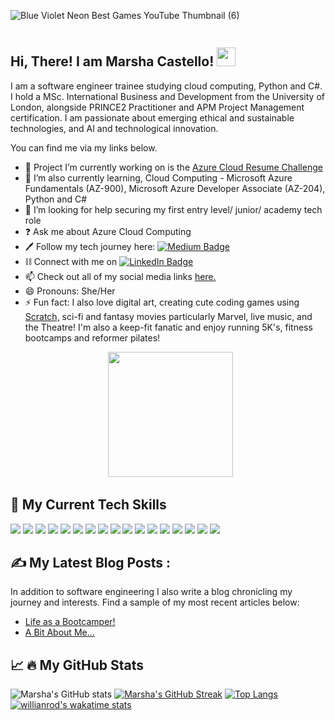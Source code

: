 
![Blue Violet Neon Best Games YouTube Thumbnail (6)](https://user-images.githubusercontent.com/82414822/180906551-e6e3b60f-258d-431f-b185-7890e7250862.png)

<div id="badges"><img src="https://komarev.com/ghpvc/?username=MarshaC713&style=flat-square&color=099FB5" alt=""/></div>

## Hi, There! I am Marsha Castello! <img src="https://raw.githubusercontent.com/MartinHeinz/MartinHeinz/master/wave.gif" width="30px">

I am a software engineer trainee studying cloud computing, Python and C#.  I hold a MSc. International Business and Development from the University of London, alongside PRINCE2 Practitioner and APM Project Management certification. I am passionate about emerging ethical and sustainable technologies, and AI and technological innovation.

You can find me via my links below.

- 🔭 Project I’m currently working on is the [Azure Cloud Resume Challenge](https://forrestbrazeal.com/2020/04/23/the-cloud-resume-challenge/)
- 🌱 I’m also currently learning, Cloud Computing - Microsoft Azure Fundamentals (AZ-900), Microsoft Azure Developer Associate (AZ-204), Python and C#
- 🤔 I’m looking for help securing my first entry level/ junior/ academy tech role
- ❓  Ask me about Azure Cloud Computing
- 🖊 Follow my tech journey here: <a href="https://www.medium.com/@Marsha.C">
    <img src="https://img.shields.io/badge/Medium-black?style=for-the-badge&logo=Medium&logoColor=white" alt="Medium Badge"/> </a>
- ⛓ Connect with me on   <a href="https://www.linkedin.com/in/marshacastellomastersgraduate">
    <img src="https://img.shields.io/badge/LinkedIn-blue?style=for-the-badge&logo=linkedin&logoColor=white" alt="LinkedIn Badge"/>
  </a>
- 📫 Check out all of my social media links [here.](https://linktr.ee/marshacastello)
- 😄 Pronouns: She/Her
- ⚡ Fun fact: I also love digital art, creating cute coding games using [Scratch,](https://scratch.mit.edu/projects/647244529) sci-fi and fantasy movies particularly Marvel, live music, and the Theatre! I'm also a keep-fit fanatic and enjoy running 5K's, fitness bootcamps and reformer pilates! 




<div align="center">
  <img src="https://media.giphy.com/media/gPBWuSCMJO5KepMzTw/giphy.gif" width="200"/>
</div>

## 🔧 My Current Tech Skills

![](https://img.shields.io/badge/Code-Python-informational?style=flat&logo=python&logoColor=white&color=B987F1)
![](https://img.shields.io/badge/Code-C-informational?style=flat&logo=javascript&logoColor=white&color=B987F1)
![](https://img.shields.io/badge/Code-JavaScript-informational?style=flat&logo=javascript&logoColor=white&color=B987F1)
![](https://img.shields.io/badge/Code-HTML5-informational?style=flat&logo=python&logoColor=white&color=B987F1)
![](https://img.shields.io/badge/Code-CSS-informational?style=flat&logo=python&logoColor=white&color=B987F1)
![](https://img.shields.io/badge/Code-Ruby-informational?style=flat&logo=python&logoColor=white&color=B987F1)
![](https://img.shields.io/badge/Shell-Bash-informational?style=flat&logo=gnu-bash&logoColor=white&color=B987F1)
![](https://img.shields.io/badge/Tools-Docker-informational?style=flat&logo=docker&logoColor=white&color=B987F1)
![](https://img.shields.io/badge/Tools-Kubernetes-informational?style=flat&logo=kubernetes&logoColor=white&color=B987F1)
![](https://img.shields.io/badge/Cloud-Azure-informational?style=flat&logo=microsoft-azure&logoColor=white&color=B987F1)
![](https://img.shields.io/badge/Tools-Git-informational?style=flat&logo=Git&logoColor=white&color=B987F1)
![](https://img.shields.io/badge/Tools-GitHub-informational?style=flat&logo=GitHub&logoColor=white&color=B987F1)
![](https://img.shields.io/badge/Tools-VisualStudio-informational?style=flat&logo=VisualStudio&logoColor=white&color=B987F1)
![](https://img.shields.io/badge/Tools-PyCharm-informational?style=flat&logo=PyCharm&logoColor=white&color=B987F1)
![](https://img.shields.io/badge/Tools-Atom-informational?style=flat&logo=Atom&logoColor=white&color=B987F1)
![](https://img.shields.io/badge/Tools-PRINCE2-informational?style=flat&logo=PRINCE2&logoColor=white&color=B987F1)
![](https://img.shields.io/badge/Tools-APM-informational?style=flat&logo=APM-PFQ&logoColor=white&color=B987F1)

## :writing_hand: My Latest Blog Posts :
In addition to software engineering I also write a blog chronicling my journey and interests. Find a sample of my most recent articles below:

<!-- BLOG-POST-LIST:START -->
- [Life as a Bootcamper!](https://medium.com/@Marsha.C/life-as-a-bootcamper-35bd43e80504?source=rss-c8b1973cb4de------2)
- [A Bit About Me…](https://medium.com/@Marsha.C/hello-dear-reader-843844b8059e?source=rss-c8b1973cb4de------2)
<!-- BLOG-POST-LIST:END -->


## 📈 :fire: My GitHub Stats
![Marsha's GitHub stats](https://github-readme-stats.vercel.app/api?username=MarshaC713&theme=jolly&show_icons=true)
[![Marsha's GitHub Streak](http://github-readme-streak-stats.herokuapp.com?user=MarshaC713&theme=jolly&background=291C3E)](https://git.io/streak-stats)
[![Top Langs](https://github-readme-stats.vercel.app/api/top-langs/?username=MarshaC713&layout=compact&theme=jolly)](https://github.com/anuraghazra/github-readme-stats)
[![willianrod's wakatime stats](https://github-readme-stats.vercel.app/api/wakatime?username=willianrod)](https://github.com/MarshaC713/github-readme-stats)

<!--
**MarshaC713/MarshaC713** is a ✨ _special_ ✨ repository because its `README.md` (this file) appears on your GitHub profile.

<a href="https://github.com/MarshaC713/azume-resume">
  <img align="center" src="https://github-readme-stats.vercel.app/api/pin/?username=MarshaC713&repo=azure-resume&theme=jolly" />
</a>



[![Top Langs](https://github-readme-stats.vercel.app/api/top-langs/?username=MarshaC713&layout=compact&theme=jolly)](https://github.com/anuraghazra/github-readme-stats)

<img align="left" src="https://github-readme-stats.vercel.app/api/top-langs/?username=MarshaC713&theme=jolly"/>
-->

